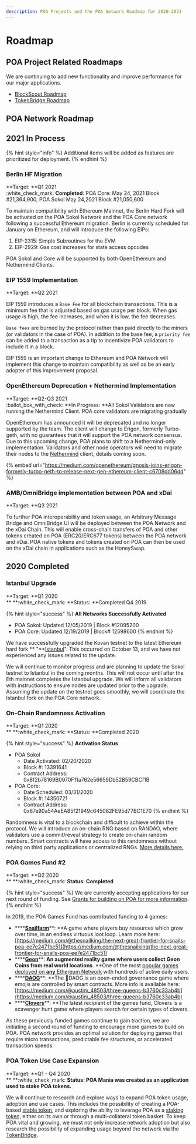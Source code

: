 ```yaml
---
description: POA Projects and the POA Network Roadmap for 2020-2021
---
```


# Roadmap

## POA Project Related Roadmaps

We are continuing to add new functionality and improve performance for our major applications.&#x20;

* [BlockScout Roadmap](https://docs.blockscout.com/about/roadmap)
* [TokenBridge Roadmap](https://docs.tokenbridge.net/about-tokenbridge/roadmap)

## **POA Network Roadmap**

## **2021 In Process**

{% hint style="info" %}
Additional items will be added as features are prioritized for deployment.
{% endhint %}

### **Berlin HF Migration**

**Target: **Q1 2021\
&#x20;:white\_check\_mark: **Completed**: POA Core: May 24, 2021 Block #21,364,900, POA Sokol May 24,2021 Block #21,050,600

To maintain compatibility with Ethereum Mainnet, the Berlin Hard Fork will be activated on the POA Sokol Network and the POA Core network following a successful Ethereum migration. Berlin is currently scheduled for January on Ethereum, and will introduce the following EIPs:

1. EIP-2315: Simple Subroutines for the EVM
2. EIP-2929: Gas cost increases for state access opcodes

POA Sokol and Core will be supported by both OpenEthereum and Nethermind Clients.

### **EIP 1559 Implementation**

**Target: **Q2 2021

EIP 1559 introduces a `Base Fee` for all blockchain transactions. This is a minimum fee that is adjusted based on gas usage per block. When gas usage is high, the fee increases, and when it is low, the fee decreases.&#x20;

`Base fees` are burned by the protocol rather than paid directly to the miners (or validators in the case of POA). In addition to the base fee, a `priority fee` can be added to a transaction as a tip to incentivize POA validators to include it in a block.

EIP 1559 is an important change to Ethereum and POA Network will implement this change to maintain compatibility as well as be an early adopter of this improvement proposal.

### OpenEthereum Deprecation + Nethermind Implementation

&#x20;**Target: **Q2-Q3 2021\
:ballot\_box\_with\_check: **In Progress: **All Sokol Validators are now running the Nethermind Client. POA core validators are migrating gradually&#x20;

OpenEthereum has announced it will be deprecated and no longer supported by the team. The client will change to Erigon, formerly Turbo-geth, with no guarantees that it will support the POA network consensus. Due to this upcoming change, POA plans to shift to a Nethermind-only implementation. Validators and other node operators will need to migrate their nodes to the [Nethermind](https://nethermind.io) client, details coming soon.

{% embed url="https://medium.com/openethereum/gnosis-joins-erigon-formerly-turbo-geth-to-release-next-gen-ethereum-client-c6708dd06dd" %}

### **AMB/OmniBridge implementation between POA and xDai**

**Target: **Q3 2021

To further POA interoperability and token usage, an Arbitrary Message Bridge and OmniBridge UI will be deployed between the POA Network and the xDai Chain. This will enable cross-chain transfers of POA and other tokens created on POA (ERC20/ERC677 tokens) between the POA network and xDai. POA native tokens and tokens created on POA can then be used on the xDai chain in applications such as the HoneySwap.

## **2020 Completed**

### **Istanbul Upgrade**

**Target: **Q1 2020\
** **:white\_check\_mark: **Status: **Completed Q4 2019

{% hint style="success" %}
**All Networks Successfully Activated**

* POA Sokol: Updated 12/05/2019 | Block #12095200
* POA Core: Updated 12/19/2019 | Block# 12598600
{% endhint %}

We have successfully upgraded the Kovan testnet to the latest Ethereum hard fork ** "**[Istanbul](https://eth.wiki/en/roadmap/istanbul)". This occurred on October 13, and we have not experienced any issues related to the update.

We will continue to monitor progress and are planning to update the Sokol testnet to Istanbul in the coming months.  This will not occur until after the Eth mainnet completes the Istanbul upgrade. We will inform all validators with instructions to ensure nodes are updated prior to the upgrade. Assuming the update on the testnet goes smoothly, we will coordinate the Istanbul fork on the POA Core network.&#x20;

### **On-Chain Randomness Activation**

**Target: **Q1 2020\
** **:white\_check\_mark: **Status: **Completed 2020

{% hint style="success" %}
**Activation Status**

* POA Sokol
  * Date Activated: 02/20/2020
  * Block #: 13391641
  * Contract Address: 0x8f2b78169B0970F11a762e56659Db52B59CBCf1B
* POA Core:&#x20;
  * Date Scheduled: 03/31/2020
  * Block #: 14350721
  * Contract Address: 0x67e90a54AeEA85f21949c645082FE95d77BC1E70
{% endhint %}

Randomness is vital to a blockchain and difficult to achieve within the protocol. We will introduce an on-chain RNG based on RANDAO, where validators use a commit/reveal strategy to create on-chain random numbers. Smart contracts will have access to this randomness without relying on third party applications or centralized RNGs. [More details here.](for-developers/on-chain-random-numbers/)

### **POA Games Fund #2**

**Target: **Q2 2020\
** **:white\_check\_mark: **Status: Completed**

{% hint style="success" %}
We are currently accepting applications for our next round of funding. See [Grants for building on POA for more information](for-developers/grants-for-building-on-poa.md#poa-games-fund).
{% endhint %}

In 2019, the POA Games Fund has contributed funding to 4 games:

* ****[**Snailfarm**](https://www.stateofthedapps.com/dapps/poa-snailfarm)**: **A game where players buy resources which grow over time, in an endless virtuous loot loop. Learn more here: [https://medium.com/@thesnailking/the-next-great-frontier-for-snails-poa-ee7e2471bc51](https://medium.com/@thesnailking/the-next-great-frontier-for-snails-poa-ee7e2471bc51)
* ****[**Geon**](https://www.stateofthedapps.com/dapps/geon-app)**: **An augmented reality game where users collect Geon Coins from real world locations**. **One of the most [popular games deployed on **any** Ethereum Network](https://www.stateofthedapps.com/rankings/category/games) with hundreds of active daily users.
* ****[**DAOG**](https://daog.io)**: **The 🐶DAOG is an open-ended governance game where emojis are controlled by smart contracts.  More info is available here: [https://medium.com/@austin\_48503/three-queens-b3760c33ab4b](https://medium.com/@austin\_48503/three-queens-b3760c33ab4b)
* ****[**Clovers**](https://clovers.network)**: **The latest recipient of the games fund, Clovers is a scavenger hunt game where players search for certain types of clovers.

As these previously funded games continue to gain traction, we are initiating a second round of funding to encourage more games to build on POA. POA network provides an optimal solution for deploying games that require micro transactions, predictable fee structures, or accelerated transaction speeds.

### **POA Token Use Case Expansion**

**Target: **Q1 - Q4 2020\
** **:white\_check\_mark: **Status: POA Mania was created as an application used to stake POA tokens.**

We will continue to research and explore ways to expand POA token usage, adoption and use cases. This includes the possibility of creating a POA-based [stable token](for-users/use-cases-of-poa-token/stable-token.md), and exploring the ability to leverage POA as a [staking token](for-users/use-cases-of-poa-token/staking-token.md), either on its own or through a multi-collateral token basket.  To keep POA vital and growing, we must not only increase network adoption but also research the possibility of expanding usage beyond the network via the [TokenBridge](https://docs.tokenbridge.net).
